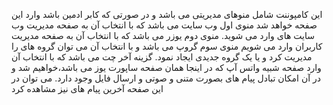این کامپوننت شامل منوهای مدیریتی می باشد و در صورتی که کابر ادمین باشد وارد این صفحه خواهد شد
 منوی اول وب سایت می باشد که با انتخاب آن به صفحه مدیریت وب سایت های وارد می شوید.
منوی دوم یوزر می باشد که با انتخاب آن به صفحه مدیریت کاربران وارد می شویم
منوی سوم گروپ می باشد و با انتخاب آن می توان گروه های را مدیریت کرد  و یا یک گروه جدیدی ایجاد نمود.
گزینه آخر چت می باشد که با انتخاب آن وارد صفحه شبیه واتس آپ  که در اینجا همان صفحه ساپورت یوز می باشد،خواهیم شد و در آن امکان تبادل پیام های بصورت متنی و صوتی و ارسال فایل وجود دارد.
می توان در این صفحه آخرین پیام های نیز مشاهده کرد

